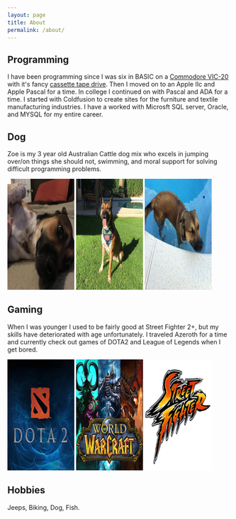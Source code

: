 ```yaml
---
layout: page
title: About
permalink: /about/
---
```


Programming
---------------
I have been programming since I was six in BASIC on a <a href="https://en.wikipedia.org/wiki/Commodore_VIC-20">Commodore VIC-20</a> with it's fancy <a href="https://en.wikipedia.org/wiki/Commodore_Datasette">cassette tape drive</a>. Then I moved on to an Apple IIc and Apple Pascal for a time.  In college I continued on with Pascal and ADA for a time. I started with Coldfusion to create sites for the furniture and textile manufacturing industries. I have a worked with Microsft SQL server, Oracle, and MYSQL for my entire career.

Dog
---------------
Zoe is my 3 year old Australian Cattle dog mix who excels in jumping over/on things she should not, swimming, and moral support for solving difficult programming problems.

<img src="/images/zoe/zoe-love.jpg" style="width:30%;height:250px;" />
<img src="/images/zoe/zoe-sitting.jpg" style="width:30%;height:250px;" />
<img src="/images/zoe/zoe-water.jpg" style="width:30%;height:250px;" />

Gaming
---------------
When I was younger I used to be fairly good at Street Fighter 2+, but my skills have deteriorated with age unfortunately. I traveled Azeroth for a time and currently check out games of DOTA2 and League of Legends when I get bored.

<img src="/images/about/dota2.jpg" style="width:30%;height:250px;" />
<img src="/images/about/wow.jpg" style="width:30%;height:250px;" />
<img src="/images/about/street-fighter.png" style="width:30%;height:250px;" />

Hobbies
---------------
Jeeps, Biking, Dog, Fish.
